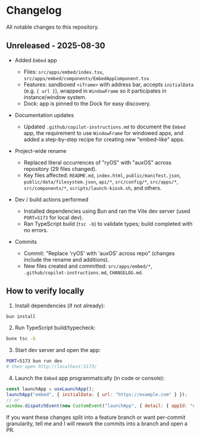 # Changelog

All notable changes to this repository.

## Unreleased - 2025-08-30

- Added `Embed` app
  - Files: `src/apps/embed/index.tsx`, `src/apps/embed/components/EmbedAppComponent.tsx`
  - Features: sandboxed `<iframe>` with address bar, accepts `initialData` (e.g. `{ url }`), wrapped in `WindowFrame` so it participates in instance/window system.
  - Dock: app is pinned to the Dock for easy discovery.

- Documentation updates
  - Updated `.github/copilot-instructions.md` to document the `Embed` app, the requirement to use `WindowFrame` for windowed apps, and added a step-by-step recipe for creating new "embed-like" apps.

- Project-wide rename
  - Replaced literal occurrences of "ryOS" with "auxOS" across repository (29 files changed).
  - Key files affected: `README.md`, `index.html`, `public/manifest.json`, `public/data/filesystem.json`, `api/*`, `src/config/*`, `src/apps/*`, `src/components/*`, `scripts/launch-kiosk.sh`, and others.

- Dev / build actions performed
  - Installed dependencies using Bun and ran the Vite dev server (used `PORT=5173` for local dev).
  - Ran TypeScript build (`tsc -b`) to validate types; build completed with no errors.

- Commits
  - Commit: "Replace 'ryOS' with 'auxOS' across repo" (changes include the rename and additions).
  - New files created and committed: `src/apps/embed/*`, `.github/copilot-instructions.md`, `CHANGELOG.md`.

## How to verify locally

1. Install dependencies (if not already):

```bash
bun install
```

2. Run TypeScript build/typecheck:

```bash
bunx tsc -b
```

3. Start dev server and open the app:

```bash
PORT=5173 bun run dev
# then open http://localhost:5173/
```

4. Launch the `Embed` app programmatically (in code or console):

```js
const launchApp = useLaunchApp();
launchApp("embed", { initialData: { url: "https://example.com" } });
// or
window.dispatchEvent(new CustomEvent("launchApp", { detail: { appId: "embed", initialData: { url: "https://example.com" } } }));
```

If you want these changes split into a feature branch or want per-commit granularity, tell me and I will rework the commits into a branch and open a PR.
